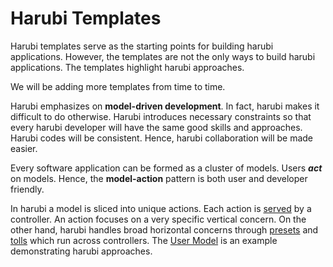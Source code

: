Harubi Templates
================

Harubi templates serve as the starting points for building harubi applications. However, the templates are not the only ways to build harubi applications. The templates highlight harubi approaches.

We will be adding more templates from time to time.

Harubi emphasizes on **model-driven development**. In fact, harubi makes it difficult to do otherwise. Harubi introduces necessary constraints so that every harubi developer will have the same good skills and approaches. Harubi codes will be consistent. Hence, harubi collaboration will be made easier.

Every software application can be formed as a cluster of models. Users ***act*** on models. Hence, the **model-action** pattern is both user and developer friendly.  

In harubi a model is sliced into unique actions. Each action is [served](../docs/beat.md) by a controller. An action focuses on a very specific vertical concern. On the other hand, harubi handles broad horizontal concerns through [presets](../docs/preset.md) and [tolls](../docs/toll.md) which run across controllers. The [User Model](models/user) is an example demonstrating harubi approaches. 
